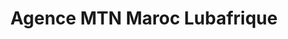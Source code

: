 ---
title: "Agence MTN Maroc Lubafrique"
url: /yopougon/agence-mtn-maroc-lubafrique/
shop: Handy
---